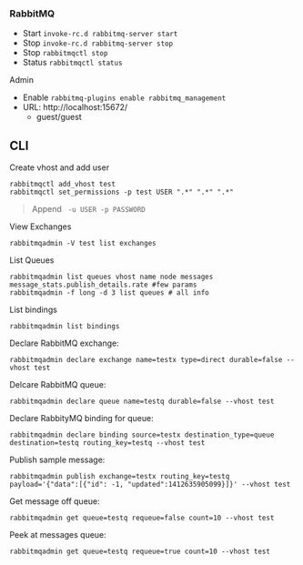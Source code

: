 ### RabbitMQ

- Start `invoke-rc.d rabbitmq-server start`
- Stop `invoke-rc.d rabbitmq-server stop`
- Stop `rabbitmqctl stop`
- Status `rabbitmqctl status`

Admin

- Enable `rabbitmq-plugins enable rabbitmq_management`
- URL: http://localhost:15672/
    - guest/guest

## CLI

Create vhost and add user
```
rabbitmqctl add_vhost test
rabbitmqctl set_permissions -p test USER ".*" ".*" ".*"
```

> Append ` -u USER -p PASSWORD`

View Exchanges
```
rabbitmqadmin -V test list exchanges
```

List Queues
```
rabbitmqadmin list queues vhost name node messages message_stats.publish_details.rate #few params
rabbitmqadmin -f long -d 3 list queues # all info
```

List bindings
```
rabbitmqadmin list bindings
```

Declare RabbitMQ exchange:
```
rabbitmqadmin declare exchange name=testx type=direct durable=false --vhost test
```
Delcare RabbitMQ queue:
```
rabbitmqadmin declare queue name=testq durable=false --vhost test
```
Declare RabbityMQ binding for queue:
```
rabbitmqadmin declare binding source=testx destination_type=queue destination=testq routing_key=testq --vhost test
```

Publish sample message:
```
rabbitmqadmin publish exchange=testx routing_key=testq payload='{"data":[{"id": -1, "updated":1412635905099}]}' --vhost test
```
Get message off queue:
```
rabbitmqadmin get queue=testq requeue=false count=10 --vhost test
```
Peek at messages queue:
```
rabbitmqadmin get queue=testq requeue=true count=10 --vhost test
```
